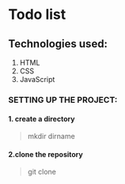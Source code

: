 # Todo list

## Technologies used:
1. HTML
2. CSS
3. JavaScript

### SETTING UP THE PROJECT:

#### 1. create a directory
> mkdir dirname

#### 2.clone the repository
> git clone 


